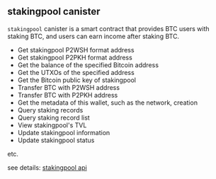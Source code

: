 
## stakingpool canister

`stakingpool` canister is a smart contract that provides BTC users with staking BTC, and users can earn income after staking BTC.

- Get stakingpool P2WSH format address
- Get stakingpool P2PKH format address
- Get the balance of the specified Bitcoin address
- Get the UTXOs of the specified address
- Get the Bitcoin public key of stakingpool
- Transfer BTC with P2WSH address
- Transfer BTC with P2PKH address
- Get the metadata of this wallet, such as the network, creation 
- Query staking records
- Query staking record list
- View stakingpool's TVL
- Update stakingpool information
- Update stakingpool status

etc.

see details: [stakingpool api](./stakingpool.did)